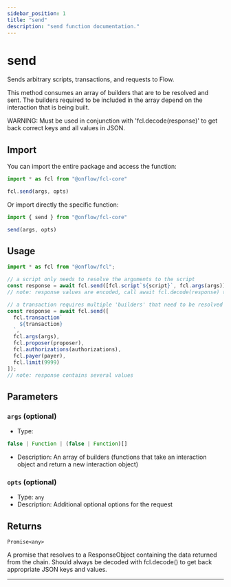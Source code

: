 ```yaml
---
sidebar_position: 1
title: "send"
description: "send function documentation."
---
```


<!-- THIS DOCUMENT IS AUTO-GENERATED FROM [onflow/fcl-core/../sdk/src/transport/send/send.ts](https://github.com/onflow/fcl-js/tree/master/packages/fcl-core/../sdk/src/transport/send/send.ts). DO NOT EDIT MANUALLY -->

# send

Sends arbitrary scripts, transactions, and requests to Flow.

This method consumes an array of builders that are to be resolved and sent. The builders required to be included in the array depend on the interaction that is being built.

WARNING: Must be used in conjunction with 'fcl.decode(response)' to get back correct keys and all values in JSON.

## Import

You can import the entire package and access the function:

```typescript
import * as fcl from "@onflow/fcl-core"

fcl.send(args, opts)
```

Or import directly the specific function:

```typescript
import { send } from "@onflow/fcl-core"

send(args, opts)
```

## Usage

```typescript
import * as fcl from "@onflow/fcl";

// a script only needs to resolve the arguments to the script
const response = await fcl.send([fcl.script`${script}`, fcl.args(args)]);
// note: response values are encoded, call await fcl.decode(response) to get JSON

// a transaction requires multiple 'builders' that need to be resolved prior to being sent to the chain - such as setting the authorizations.
const response = await fcl.send([
  fcl.transaction`
    ${transaction}
  `,
  fcl.args(args),
  fcl.proposer(proposer),
  fcl.authorizations(authorizations),
  fcl.payer(payer),
  fcl.limit(9999)
]);
// note: response contains several values
```

## Parameters

### `args` (optional)


- Type: 
```typescript
false | Function | (false | Function)[]
```
- Description: An array of builders (functions that take an interaction object and return a new interaction object)

### `opts` (optional)


- Type: `any`
- Description: Additional optional options for the request


## Returns

`Promise<any>`


A promise that resolves to a ResponseObject containing the data returned from the chain. Should always be decoded with fcl.decode() to get back appropriate JSON keys and values.

---